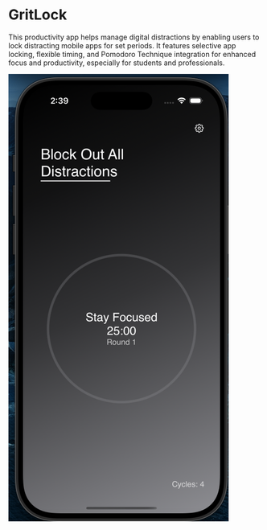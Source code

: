 # GritLock
This productivity app helps manage digital distractions by enabling users to lock distracting mobile apps for set periods. It features selective app locking, flexible timing, and Pomodoro Technique integration for enhanced focus and productivity, especially for students and professionals.

![Pocus Demo](./public/Pocus_Demo.png)
